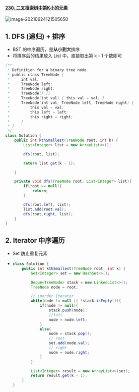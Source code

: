#### [230. 二叉搜索树中第K小的元素](https://leetcode-cn.com/problems/kth-smallest-element-in-a-bst/)

![image-20210624121505650](https://raw.githubusercontent.com/TWDH/Leetcode-From-Zero/pictures/img/image-20210624121505650.png)

## 1. DFS (递归) + 排序

- BST 的中序遍历，是**从小到大**排序
- 将排序后的结果放入 List 中，直接取出第 k - 1 个数即可

```java
/**
 * Definition for a binary tree node.
 * public class TreeNode {
 *     int val;
 *     TreeNode left;
 *     TreeNode right;
 *     TreeNode() {}
 *     TreeNode(int val) { this.val = val; }
 *     TreeNode(int val, TreeNode left, TreeNode right) {
 *         this.val = val;
 *         this.left = left;
 *         this.right = right;
 *     }
 * }
 */
class Solution {
    public int kthSmallest(TreeNode root, int k) {
        List<Integer> list = new ArrayList<>();

        dfs(root, list);

        return list.get(k - 1);

    }

    private void dfs(TreeNode root, List<Integer> list){
        if(root == null){
            return;
        }

        dfs(root.left, list);
        list.add(root.val);
        dfs(root.right, list);
    }
}
```

## 2. Iterator 中序遍历

- Set 防止重复元素

- ```java
  class Solution {
      public int kthSmallest(TreeNode root, int k) {
          Set<Integer> set = new HashSet<>();
  
          Deque<TreeNode> stack = new LinkedList<>();
          TreeNode node = root;
  
          // inorder Iterator
          while(node != null || !stack.isEmpty()){
              if(node != null){
                  stack.push(node);
                  //left
                  node = node.left;
              }
              else{
                  node = stack.pop();
                  // root
                  set.add(node.val);
                  // right
                  node = node.right;
              }
          }
  
          List<Integer> result = new ArrayList<>(set);
          return result.get(k - 1);
      }
  }
  ```

